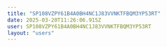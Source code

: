 ```yaml
---
title: "SP108VZPY61B4A0BH4NC1J83VVNKTFBQM3YP53RT"
date: 2025-03-20T11:26:06.915Z
user: SP108VZPY61B4A0BH4NC1J83VVNKTFBQM3YP53RT
layout: "users"
---
```

    